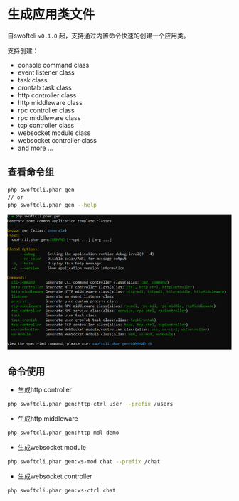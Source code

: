 # 生成应用类文件

自swoftcli `v0.1.0` 起，支持通过内置命令快速的创建一个应用类。

支持创建：

- console command class
- event listener class
- task class
- crontab task class
- http controller class
- http middleware class
- rpc controller class
- rpc middleware class
- tcp controller class
- websocket module class
- websocket controller class
- and more ...

## 查看命令组

```bash
php swoftcli.phar gen
// or
php swoftcli.phar gen --help
```

![swoftcli-gen](../../image/tool/swoftcli/swoftcli-gen.png)

## 命令使用

- 生成http controller

```bash
php swoftcli.phar gen:http-ctrl user --prefix /users
```

- 生成http middleware

```bash
php swoftcli.phar gen:http-mdl demo
```

- 生成websocket module

```bash
php swoftcli.phar gen:ws-mod chat --prefix /chat
```

- 生成websocket controller

```bash
php swoftcli.phar gen:ws-ctrl chat
```

